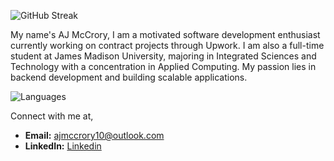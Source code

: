 ![GitHub Streak](http://github-profile-summary-cards.vercel.app/api/cards/profile-details?username=Ajmccrory&theme=nord_dark)

My name's AJ McCrory,
I am a motivated software development enthusiast currently working on contract projects through Upwork. I am also a full-time student at James Madison University, majoring in Integrated Sciences and Technology with a concentration in Applied Computing. My passion lies in backend development and building scalable applications.

![Languages](http://github-profile-summary-cards.vercel.app/api/cards/repos-per-language?username=Ajmccrory&theme=nord_dark)

Connect with me at,
- **Email:** [ajmccrory10@outlook.com](ajmccrory10@outlook.com)
- **LinkedIn:** [Linkedin](https://www.linkedin.com/in/aj-mccrory)

